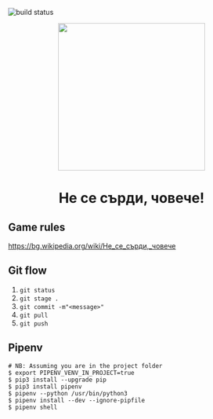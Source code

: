 ![build status](https://github.com/mapto/4oBe4e/workflows/build/badge.svg)

<p align="center"><img src="https://i.ibb.co/6HMkNLY/1551803344-ne-se-surdi.jpg" width="300"></p>

<h1 align="center">Не се сърди, човече!</h1>

## Game rules
https://bg.wikipedia.org/wiki/Не_се_сърди,_човече

## Git flow
1. ```git status```
1. ```git stage .```
1. ```git commit -m"<message>"```
1. ```git pull```
1. ```git push```

## Pipenv
```
# NB: Assuming you are in the project folder
$ export PIPENV_VENV_IN_PROJECT=true
$ pip3 install --upgrade pip
$ pip3 install pipenv
$ pipenv --python /usr/bin/python3
$ pipenv install --dev --ignore-pipfile
$ pipenv shell
```
